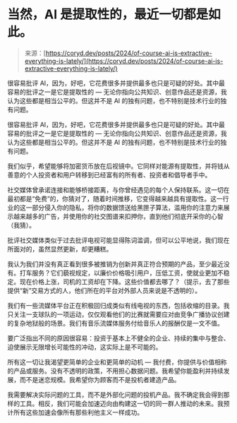 <!--yml

category: 未分类

date: 2024-05-27 14:51:23

-->

# 当然，AI 是提取性的，最近一切都是如此。

> 来源：[https://coryd.dev/posts/2024/of-course-ai-is-extractive-everything-is-lately/](https://coryd.dev/posts/2024/of-course-ai-is-extractive-everything-is-lately/)

很容易批评 AI，因为，好吧，它花费很多并提供最多也只是可疑的好处。其中最容易的批评之一是它是提取性的 — 无论你指向公共知识、创意作品还是资源，我认为这些都是相当公平的。但这并不是 AI 的独有问题，也不特别是技术行业的独有问题。

很容易批评 AI，因为，好吧，它花费很多并提供最多也只是可疑的好处。其中最容易的批评之一是它是提取性的 — 无论你指向公共知识、创意作品还是资源，我认为这些都是相当公平的。但这并不是 AI 的独有问题，也不特别是技术行业的独有问题。

我们似乎，希望能够将加密货币放在后视镜中。它同样对能源有提取性，并将钱从善意的个人投资者和用户转移到已经富有的所有者、投资者和倡导者手中。

社交媒体曾承诺连接和能够桥接距离，与你曾经遇见的每个人保持联系。这一切在最初都是“免费”的，你猜对了，随着时间推移，它变得越来越具有提取性。这一行业的这一部分侵入你的隐私，将你的数据馈送给黑匣子算法，滥用你的注意力来展示越来越多的广告，并使用你的社交图谱来扣押你，直到他们彻底开采你的心智（我猜）。

批评社交媒体类似于过去批评电视可能显得陈词滥调，但可以公平地说，我们现在所面对的，虽然显然更新，却更糟糕。

我认为我们并没有真正看到很多被推销为创新并真正符合预期的产品，至少最近没有。打车服务？它们藐视规定，以廉价价格吸引用户，压低工资，使就业更加不稳定。现在价格上涨，司机的工资却在下降。这些价值都去哪了？（提示，去了那些提供“新”交易方式的人，他们所在的平台对外部人员来说是不透明的）。

我们有一些流媒体平台正在积极回归成类似有线电视的东西，包括收缩的目录。我只关注一支球队的一项运动，仅仅观看他们的比赛就需要应对由竞争广播协议创建的复杂地狱般的场景。我们有音乐流媒体服务付给音乐人的报酬仅是一文不值。

要广泛指出不同的原因很容易：投资于基本上不健全的企业、持续的集中与整合、迫使展示无限增长可能性的冲动，这实际上是不可能的。

所有这一切让我渴望更简单的企业和更简单的动机 — 我付费，你提供与价值相称的产品或服务。没有不透明的政策，不用担心数据问题。我希望你能盈利并持续发展，而不是迷恋规模。我希望你为顾客而不是投机者建造产品。

我需要解决实际问题的工具，而不是外部化问题的投机产品。我不确定我会得到那样的工具。相反，我们可能会加速迈向由构建这一切的同一群人推动的未来。我预计所有这些加速会像所有那些利他主义一样成功。
